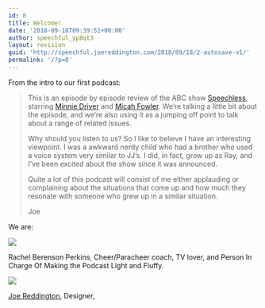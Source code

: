 ```yaml
---
id: 8
title: Welcome!
date: '2018-09-18T09:39:51+00:00'
author: speechful_yp8qt3
layout: revision
guid: 'http://speechful.joereddington.com/2018/09/18/2-autosave-v1/'
permalink: '/?p=8'
---
```


From the intro to our first podcast:

> This is an episode by episode review of the ABC show [Speechless](https://www.imdb.com/title/tt5592146/?ref_=ttfc_fc_tt), starring [Minnie Driver](https://www.imdb.com/name/nm0000378/?ref_=ttfc_fc_cl_t1) and [Micah Fowler](https://www.imdb.com/name/nm5094896/?ref_=ttfc_fc_cl_t5). We’re talking a little bit about the episode, and we’re also using it as a jumping off point to talk about a range of related issues.
> 
> Why should you listen to us? So I like to believe I have an interesting viewpoint. I was a awkward nerdy child who had a brother who used a voice system very similar to JJ’s. I did, in fact, grow up as Ray, and I’ve been excited about the show since it was announced.
> 
> Quite a lot of this podcast will consist of me either applauding or complaining about the situations that come up and how much they resonate with someone who grew up in a similar situation.
> 
> Joe

We are:

![](http://speechful.joereddington.com/wp-content/uploads/2018/09/Screen-Shot-2018-09-18-at-10.35.02.png)

Rachel Berenson Perkins, Cheer/Paracheer coach, TV lover, and Person In Charge Of Making the Podcast Light and Fluffy.

![](http://speechful.joereddington.com/wp-content/uploads/2018/09/Screen-Shot-2018-09-18-at-10.37.39-267x300.png)

[Joe Reddington](http://joereddington.com), Designer,